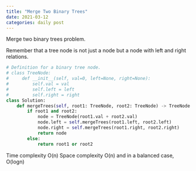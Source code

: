 ```yaml
---
title: "Merge Two Binary Trees"
date: 2021-03-12
categories: daily post
---
```

Merge two binary trees problem.

Remember that a tree node is not just a node but a node with left and right relations.

```python
# Definition for a binary tree node.
# class TreeNode:
#     def __init__(self, val=0, left=None, right=None):
#         self.val = val
#         self.left = left
#         self.right = right
class Solution:
    def mergeTrees(self, root1: TreeNode, root2: TreeNode) -> TreeNode:
        if root1 and root2:
            node = TreeNode(root1.val + root2.val)
            node.left = self.mergeTrees(root1.left, root2.left)
            node.right = self.mergeTrees(root1.right, root2.right)
            return node
        else:
            return root1 or root2
```
Time complexity O(n)
Space complexity O(n) and in a balanced case, O(logn)
